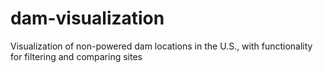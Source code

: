 # dam-visualization
Visualization of non-powered dam locations in the U.S., with functionality for filtering and comparing sites
